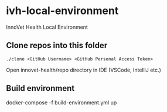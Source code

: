 # ivh-local-environment
InnoVet Health Local Environment


## Clone repos into this folder
```
./clone <GitHub Username> <GitHub Personal Access Token>
```
Open innovet-health/repo directory in IDE (VSCode, IntelliJ etc.)

## Build environment
docker-compose -f build-environment.yml up